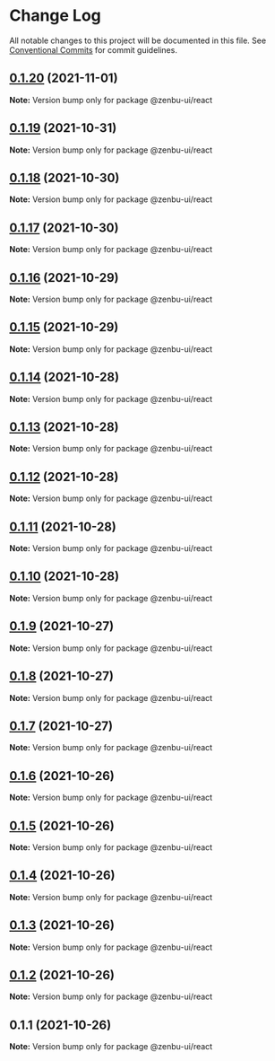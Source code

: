 # Change Log

All notable changes to this project will be documented in this file.
See [Conventional Commits](https://conventionalcommits.org) for commit guidelines.

## [0.1.20](https://github.com/KodepandaID/zenbu-ui/compare/@zenbu-ui/react@0.1.19...@zenbu-ui/react@0.1.20) (2021-11-01)

**Note:** Version bump only for package @zenbu-ui/react





## [0.1.19](https://github.com/KodepandaID/zenbu-ui/compare/@zenbu-ui/react@0.1.18...@zenbu-ui/react@0.1.19) (2021-10-31)

**Note:** Version bump only for package @zenbu-ui/react





## [0.1.18](https://github.com/KodepandaID/zenbu-ui/compare/@zenbu-ui/react@0.1.17...@zenbu-ui/react@0.1.18) (2021-10-30)

**Note:** Version bump only for package @zenbu-ui/react





## [0.1.17](https://github.com/KodepandaID/zenbu-ui/compare/@zenbu-ui/react@0.1.16...@zenbu-ui/react@0.1.17) (2021-10-30)

**Note:** Version bump only for package @zenbu-ui/react





## [0.1.16](https://github.com/KodepandaID/zenbu-ui/compare/@zenbu-ui/react@0.1.15...@zenbu-ui/react@0.1.16) (2021-10-29)

**Note:** Version bump only for package @zenbu-ui/react





## [0.1.15](https://github.com/KodepandaID/zenbu-ui/compare/@zenbu-ui/react@0.1.14...@zenbu-ui/react@0.1.15) (2021-10-29)

**Note:** Version bump only for package @zenbu-ui/react





## [0.1.14](https://github.com/KodepandaID/zenbu-ui/compare/@zenbu-ui/react@0.1.13...@zenbu-ui/react@0.1.14) (2021-10-28)

**Note:** Version bump only for package @zenbu-ui/react





## [0.1.13](https://github.com/KodepandaID/zenbu-ui/compare/@zenbu-ui/react@0.1.12...@zenbu-ui/react@0.1.13) (2021-10-28)

**Note:** Version bump only for package @zenbu-ui/react





## [0.1.12](https://github.com/KodepandaID/zenbu-ui/compare/@zenbu-ui/react@0.1.11...@zenbu-ui/react@0.1.12) (2021-10-28)

**Note:** Version bump only for package @zenbu-ui/react





## [0.1.11](https://github.com/KodepandaID/zenbu-ui/compare/@zenbu-ui/react@0.1.10...@zenbu-ui/react@0.1.11) (2021-10-28)

**Note:** Version bump only for package @zenbu-ui/react





## [0.1.10](https://github.com/KodepandaID/zenbu-ui/compare/@zenbu-ui/react@0.1.9...@zenbu-ui/react@0.1.10) (2021-10-28)

**Note:** Version bump only for package @zenbu-ui/react





## [0.1.9](https://github.com/KodepandaID/zenbu-ui/compare/@zenbu-ui/react@0.1.8...@zenbu-ui/react@0.1.9) (2021-10-27)

**Note:** Version bump only for package @zenbu-ui/react





## [0.1.8](https://github.com/KodepandaID/zenbu-ui/compare/@zenbu-ui/react@0.1.7...@zenbu-ui/react@0.1.8) (2021-10-27)

**Note:** Version bump only for package @zenbu-ui/react





## [0.1.7](https://github.com/KodepandaID/zenbu-ui/compare/@zenbu-ui/react@0.1.6...@zenbu-ui/react@0.1.7) (2021-10-27)

**Note:** Version bump only for package @zenbu-ui/react





## [0.1.6](https://github.com/KodepandaID/zenbu-ui/compare/@zenbu-ui/react@0.1.5...@zenbu-ui/react@0.1.6) (2021-10-26)

**Note:** Version bump only for package @zenbu-ui/react





## [0.1.5](https://github.com/KodepandaID/zenbu-ui/compare/@zenbu-ui/react@0.1.4...@zenbu-ui/react@0.1.5) (2021-10-26)

**Note:** Version bump only for package @zenbu-ui/react





## [0.1.4](https://github.com/KodepandaID/zenbu-ui/compare/@zenbu-ui/react@0.1.3...@zenbu-ui/react@0.1.4) (2021-10-26)

**Note:** Version bump only for package @zenbu-ui/react





## [0.1.3](https://github.com/KodepandaID/zenbu-ui/compare/@zenbu-ui/react@0.1.2...@zenbu-ui/react@0.1.3) (2021-10-26)

**Note:** Version bump only for package @zenbu-ui/react





## [0.1.2](https://github.com/KodepandaID/zenbu-ui/compare/@zenbu-ui/react@0.1.1...@zenbu-ui/react@0.1.2) (2021-10-26)

**Note:** Version bump only for package @zenbu-ui/react





## 0.1.1 (2021-10-26)

**Note:** Version bump only for package @zenbu-ui/react
